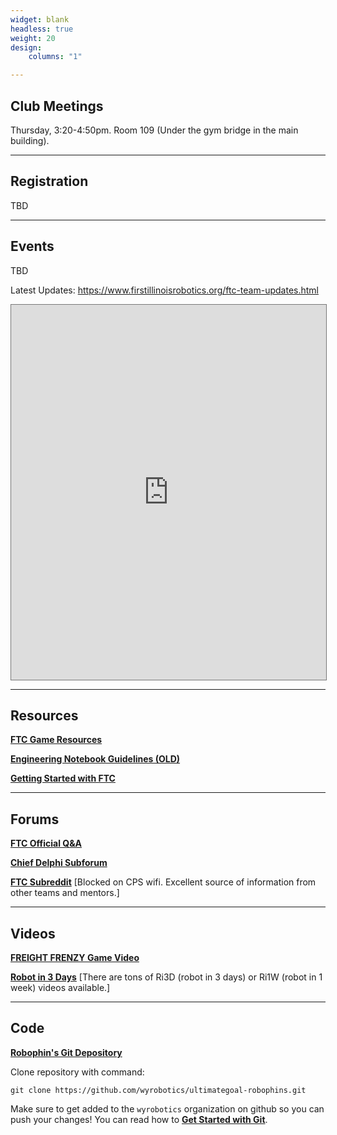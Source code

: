 ```yaml
---
widget: blank
headless: true
weight: 20
design:
    columns: "1"

---
```


## Club Meetings

Thursday, 3:20-4:50pm. Room 109 (Under the gym bridge in the main building).

-----

## Registration

TBD

-----
## Events

TBD

Latest Updates: https://www.firstillinoisrobotics.org/ftc-team-updates.html

<iframe src="https://calendar.google.com/calendar/embed?height=600&wkst=1&bgcolor=%23F09300&ctz=America%2FChicago&title=Robotics%20Team&src=Y3BzLmVkdV9jbGFzc3Jvb205MGYzMGJjYkBncm91cC5jYWxlbmRhci5nb29nbGUuY29t&color=%233F51B5" style="border:solid 1px #777" width="100%" height="600" frameborder="0" scrolling="no"></iframe>


-----
## Resources

[**FTC Game Resources**](https://www.firstinspires.org/resource-library/ftc/game-and-season-info)

[**Engineering Notebook Guidelines (OLD)**](https://www.firstinspires.org/sites/default/files/uploads/resource_library/ftc/engineering-notebook-guidelines.pdf)

[**Getting Started with FTC**](https://gm0.org/en/latest/)


-----
## Forums

[**FTC Official Q&A**](https://ftc-qa.firstinspires.org/qa/12)

[**Chief Delphi Subforum**](https://www.chiefdelphi.com/c/other/first-tech-challenge/60)

[**FTC Subreddit**](https://www.reddit.com/r/FTC/) \[Blocked on CPS wifi. Excellent source of information from other teams and mentors.\]

-----
## Videos

[**FREIGHT FRENZY Game Video**](https://www.youtube.com/watch?v=I6lX12idAf8&t=50s)


[**Robot in 3 Days**](https://www.youtube.com/user/robotin3days) \[There are tons of Ri3D (robot in 3 days) or Ri1W (robot in 1 week) videos available.\]

-----
## Code

[**Robophin's Git Depository**](https://github.com/wyrobotics/ultimategoal-robophins)

Clone repository with command:

```git clone https://github.com/wyrobotics/ultimategoal-robophins.git```

Make sure to get added to the `wyrobotics` organization on github so you can push your changes! You can read how to [**Get Started with Git**](https://opensource.com/article/18/1/step-step-guide-git).
